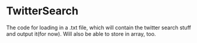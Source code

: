# TwitterSearch
The code for loading in a .txt file, which will contain the twitter search stuff and output it(for now).
Will also be able to store in array, too.
